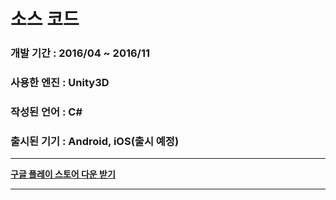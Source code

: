 # 소스 코드
### 개발 기간 : 2016/04 ~ 2016/11
### 사용한 엔진 : Unity3D
### 작성된 언어 : C#
### 출시된 기기 : Android, iOS(출시 예정)
-------------
**[구글 플레이 스토어 다운 받기](https://play.google.com/store/apps/details?id=com.unity3d.toucharcade)**

-------------